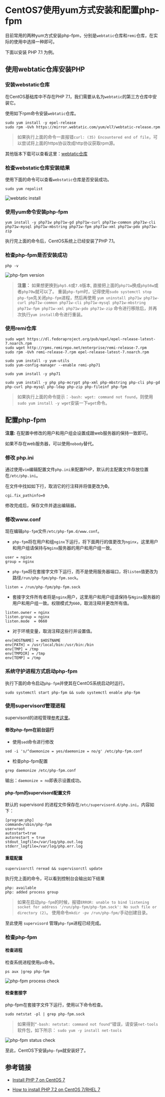 # CentOS7使用yum方式安装和配置php-fpm

目前常用的两种yum方式安装php-fpm，分别是`webtatic`仓库和`remi`仓库，在实际的使用中选择一种即可。

下面以安装 PHP 7.1 为例。

## 使用webtatic仓库安装PHP


### 安装webstatic仓库
在CentOS基础库中不存在PHP 7.1，我们需要从名为`webtatic`的第三方仓库中安装它。

使用如下rpm命令安装`webtatic`仓库。

```
sudo yum install -y epel-release
sudo rpm -Uvh https://mirror.webtatic.com/yum/el7/webtatic-release.rpm
```

> 如果执行上面的命令一直报错`curl: (35) Encountered end of file`，可以尝试将上面的https协议改成http协议获取rpm源。

其他版本下载可以查看这里：[webtatic仓库](https://webtatic.com/projects/yum-repository/)

### 检查webstatic仓库安装结果

使用下面的命令可以查看`webstatic`仓库是否安装成功。

```
sudo yum repolist
```

![webtatic install](/assets/webtatic-rpm.png)


### 使用yum命令安装php-fpm

```
yum install -y php71w php71w-gd php71w-curl php71w-common php71w-cli php71w-mysql php71w-mbstring php71w-fpm php71w-xml php71w-pdo php71w-zip
```

执行完上面的命令后，CentOS系统上已经安装了PHP 7.1。

### 检查php-fpm是否安装成功

```
php -v
```
![php-fpm version](/assets/check-php-fpm-install-by-webtatic-success.png)


> **注意：** 如果想更换到`php5.6`或`7.0`版本, 直接把上面的`php71w`换成`php56w`或者`php70w`就可以了。
> 重装`php-fp`m时，记得使用`sudo systemctl stop php-fpm`先关闭`php-fpm`进程，然后再使用 `yum uninstall php71w php71w-curl php71w-common php71w-cli php71w-mysql php71w-mbstring php71w-fpm php71w-xml php71w-pdo php71w-zip` 命令进行移除后，并再次执行`yum install`命令进行重装。


### 使用remi仓库

```
sudo wget https://dl.fedoraproject.org/pub/epel/epel-release-latest-7.noarch.rpm
sudo wget http://rpms.remirepo.net/enterprise/remi-release-7.rpm
sudo rpm -Uvh remi-release-7.rpm epel-release-latest-7.noarch.rpm

sudo yum install -y yum-utils
sudo yum-config-manager --enable remi-php71

sudo yum install -y php71

sudo yum install -y php php-mcrypt php-xml php-mbstring php-cli php-gd php-curl php-mysql php-ldap php-zip php-fileinf php-fpm
```

> 如果执行上面的命令提示：`-bash: wget: command not found`，则使用`sudo yum install -y wget`安装一下`wget`命令。


## 配置php-fpm

**注意:** 在配置中修改的用户和用户组会设置成跟web服务器的保持一致即可。

如果不存在web服务器，可以使用`nobody`替代。

### 修改 php.ini

通过使用`vim`编辑配置文件`php.ini`来配置PHP，默认的主配置文件存放位置在`/etc/php.ini`。

在文件中找如如下行，取消它的行注释并将值更改为**0**。

```
cgi.fix_pathinfo=0
```

修改完成后，保存文件并退出编辑器。

### 修改www.conf

现在编辑`php-fpm`文件`/etc/php-fpm.d/www.conf`。

- `php-fpm`将在用户和组`nginx`下运行，将下面两行的值更改为`nginx`，这里用户和用户组请保持与`Nginx`服务器的用户和用户组一致。
```
user = nginx
group = nginx
```

- `php-fpm`将在套接字文件下运行，而不是使用服务器端口，将`listen`值更改为路径`/run/php-fpm/php-fpm.sock`。
```
listen = /run/php-fpm/php-fpm.sock
```

- 套接字文件所有者将是`nginx`用户，这里用户和用户组请保持与`Nginx`服务器的用户和用户组一致。权限模式为`660`，取消注释并更改所有值。
```
listen.owner = nginx
listen.group = nginx
listen.mode  = 0660
```

- 对于环境变量，取消注释这些行并设置值。
```
env[HOSTNAME] = $HOSTNAME
env[PATH] = /usr/local/bin:/usr/bin:/bin
env[TMP] = /tmp
env[TMPDIR] = /tmp
env[TEMP] = /tmp
```


### 系统守护进程方式启动php-fpm

执行下面的命令启动`php-fpm`并使其在CentOS系统启动时运行。
```
sudo systemctl start php-fpm && sudo systemctl enable php-fpm
```

### 使用supervisord管理进程

supervisord的进程管理[参考这里](/centos/how-to-use-supervisord-manager-processes.md)。

#### 修改php-fpm在前台运行

- 使用`sed`命令进行修改
```
sed -i 's/^daemonize = yes/daemonize = no/g' /etc/php-fpm.conf
```

- 检查php-fpm配置
```
grep daemonize /etc/php-fpm.conf
```
输出：`daemonize = no`即表示设置成功。

#### php-fpm的supervisord配置文件

默认的 supervisord 的进程文件保存在`/etc/supervisord.d/php.ini`，内容如下：

```
[program:php]
command=/sbin/php-fpm
user=root
autostart=true
autorestart = true
stdout_logfile=/var/log/php.out.log
stderr_logfile=/var/log/php.err.log
```

#### 重载配置

```
supervisorctl reread && supervisorctl update
```

执行完上面的命令，可以看到控制台会输出如下结果

```
php: available
php: added process group
```


> 如果在启动`php-fpm`的时候，报错`ERROR: unable to bind listening socket for address '/run/php-fpm/php-fpm.sock': No such file or directory (2)`。
> 使用命令`mkdir -pv /run/php-fpm/`手动创建目录。

至此使用 `supervisord` 管理`php-fpm`进程已经完成。

### 检查php-fpm

#### 检查进程

检查系统进程使用`ps`命令。

```
ps aux |grep php-fpm
```

![php-fpm process check](/assets/php-fpm-process-check.png)

#### 检查套接字

php-fpm在套接字文件下运行，使用以下命令检查。

```
sudo netstat -pl | grep php-fpm.sock
```

> 如果得到`“-bash: netstat: command not found”`错误，请安装`net-tools`软件包，如下所示：
>`sudo yum -y install net-tools`

![php-fpm status check](/assets/php-fpm-sock-status-check.png)


至此，CentOS下安装`php-fpm`就安装好了。


## 参考链接

* [Install PHP 7 on CentOS 7](https://linuxize.com/post/install-php-7-on-centos-7/)

* [How to install PHP 7.2 on CentOS 7/RHEL 7](https://www.cyberciti.biz/faq/how-to-install-php-7-2-on-centos-7-rhel-7/)
